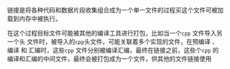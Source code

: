 链接是将各种代码和数据片段收集组合成为一个单一文件的过程买这个文件可被加载到内存中被执行。

在这个过程目标文件可能被其他的编译工具进行打包，比如当一个`cpp` 文件导入另一个头 文件时，被导入的`cpp`头文件，可能关联着多个实现的文件，在预编译 、编译 和  汇编时，这些`cpp` 文件分别被编译汇编，最终在链接之前，这些个`cpp` 的编译和汇编的中间文件，最终会被打包成为一个文件，供其他的文件链接使用